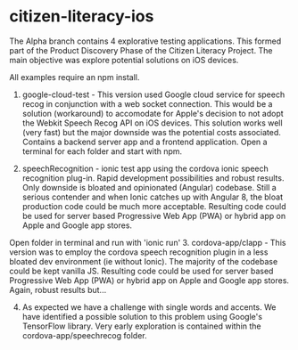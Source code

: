 # citizen-literacy-ios

The Alpha branch contains 4 explorative testing applications. This formed part of the Product Discovery Phase of the Citizen Literacy Project. The main objective was explore potential solutions on iOS devices.

All examples require an npm install.

1. google-cloud-test - This version used Google cloud service for speech recog in conjunction with a web socket connection. This would be a solution (workaround) to accomodate for Apple's decision to not adopt the Webkit Speech Recog API on iOS devices. This solution works well (very fast) but the major downside was the potential costs associated.
Contains a backend server app and a frontend application. Open a terminal for each folder and start with npm.

2. speechRecognition - ionic test app using the cordova ionic speech recognition plug-in. Rapid development possibilities and robust results. Only downside is bloated and opinionated (Angular) codebase. Still a serious contender and when Ionic catches up with Angular 8, the bloat production code could be much more acceptable. Resulting code could be used for server based Progressive Web App (PWA) or hybrid app on Apple and Google app stores.

Open folder in terminal and run with 'ionic run' 
3. cordova-app/clapp - This version was to employ the cordova speech recognition plugin in a less bloated dev environment (ie without Ionic). The majority of the codebase could be kept vanilla JS. Resulting code could be used for server based Progressive Web App (PWA) or hybrid app on Apple and Google app stores. Again, robust results but...

4. As expected we have a challenge with single words and accents. We have identified a possible solution to this problem using Google's TensorFlow library. Very early exploration is contained within the cordova-app/speechrecog folder.